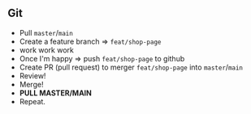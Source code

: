 ## Git

- Pull `master`/`main`
- Create a feature branch => `feat/shop-page`
- work work work
- Once I'm happy => push `feat/shop-page` to github
- Create PR (pull request) to merger `feat/shop-page` into `master`/`main`
- Review!
- Merge!
- **PULL MASTER/MAIN**
- Repeat.
